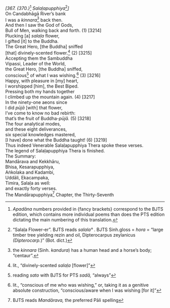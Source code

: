 *\[367. {370.}*[^1] *Salaḷapupphiya*[^2]*\]*  
On Candabhāgā River’s bank  
I was a *kinnara*[^3] back then.  
And then I saw the God of Gods,  
Bull of Men, walking back and forth. (1) \[3214\]  
Plucking \[a\] *salaḷa* flower,  
I gifted \[it\] to the Buddha.  
The Great Hero, \[the Buddha\] sniffed  
\[that\] divinely-scented flower.[^4] (2) \[3215\]  
Accepting them the Sambuddha  
Vipassi, Leader of the World,  
the Great Hero, \[the Buddha\] sniffed,  
conscious[^5] of what I was wishing.[^6] (3) \[3216\]  
Happy, with pleasure in \[my\] heart,  
I worshipped \[him\], the Best Biped.  
Pressing both my hands together  
I climbed up the mountain again. (4) \[3217\]  
In the ninety-one aeons since  
I did *pūjā* \[with\] that flower,  
I’ve come to know no bad rebirth:  
that’s the fruit of Buddha-*pūjā.* (5) \[3218\]  
The four analytical modes,  
and these eight deliverances,  
six special knowledges mastered,  
\[I have\] done what the Buddha taught! (6) \[3219\]  
Thus indeed Venerable Salaḷapupphiya Thera spoke these verses.  
The legend of Salaḷapupphiya Thera is finished.  
The Summary:  
Mandārava and Kekkhāru,  
Bhisa, Kesarapupphiya,  
Aṅkolaka and Kadambi,  
Uddāli, Ekacampaka,  
Timira, Salaḷa as well:  
and exactly forty verses.  
The Mandārapupphiya[^7] Chapter, the Thirty-Seventh  
[^1]: *Apadāna* numbers provided in {fancy brackets} correspond to the
    BJTS edition, which contains more individual poems than does the PTS
    edition dictating the main numbering of this translation.  
[^2]: “Salaḷa Flower-er”. BJTS reads *salala°* . BJTS Sinh.gloss =
    *hora* = “large timber tree yielding rezin and oil, Dipterocarpus
    zeylanicus *(Dipterocarp.*)” (Bot. dict.)  
[^3]: the *kinnara* (Sinh. *kandura*) has a human head and a horse’s
    body; “centaur”.  
[^4]: lit., “divinely-scented *salaḷa* \[flower\]”  
[^5]: reading *sato* with BJTS for PTS *sadā,* “always”  
[^6]: lit., “conscious of me who was wishing,” or, taking it as a
    genitive absolute construction, “conscious/aware when I was wishing
    \[for it\]”  
[^7]: BJTS reads *Mandārava,* the preferred Pāli spelling
